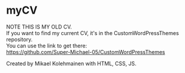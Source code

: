 # myCV
NOTE THIS IS MY OLD CV.  
If you want to find my current CV, it's in the CustomWordPressThemes repository.  
You can use the link to get there:  
https://github.com/Super-Michael-05/CustomWordPressThemes

Created by Mikael Kolehmainen with HTML, CSS, JS.
